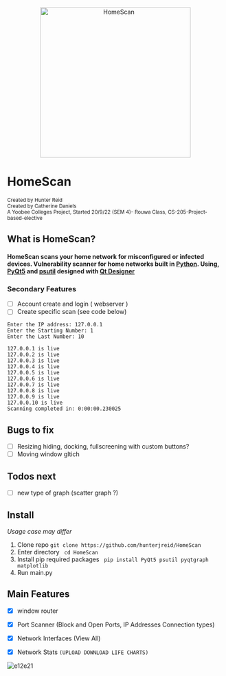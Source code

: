   
     
<p align="center"><br>
  <img width="350px" src="https://user-images.githubusercontent.com/62681404/191140983-4e4e9a96-bd8a-4ee9-a5ba-532f5b73a4c2.png" alt="HomeScan"/>
</p>



# HomeScan
<sub>Created by Hunter Reid</sub>  
<sub>Created by Catherine Daniels</sub>  
<sub>A Yoobee Colleges Project, Started 20/9/22 (SEM 4)- Rouwa Class, CS-205-Project-based-elective</sub>  

## What is HomeScan?
#### HomeScan scans your home network for misconfigured or infected devices. Vulnerability scanner for home networks built in [Python](https://www.python.org/). Using, [PyQt5](https://doc.qt.io/qtforpython/) and [psutil](https://psutil.readthedocs.io/en/latest/) designed with [Qt Designer](https://build-system.fman.io/qt-designer-download) 

### Secondary Features

- [ ] Account create and login ( webserver )
- [ ] Create specific scan (see code below)
```
Enter the IP address: 127.0.0.1
Enter the Starting Number: 1
Enter the Last Number: 10

127.0.0.1 is live
127.0.0.2 is live
127.0.0.3 is live
127.0.0.4 is live
127.0.0.5 is live
127.0.0.6 is live
127.0.0.7 is live
127.0.0.8 is live
127.0.0.9 is live
127.0.0.10 is live
Scanning completed in: 0:00:00.230025
```

## Bugs to fix
- [ ] Resizing hiding, docking, fullscreening with custom buttons?  
- [ ] Moving window gltich

## Todos next 
- [ ] new type of graph (scatter graph ?)

## Install
<i>Usage case may differ</i>
1. Clone repo ```git clone https://github.com/hunterjreid/HomeScan```
2. Enter directory ``` cd HomeScan```
3. Install pip required packages ``` pip install PyQt5 psutil pyqtgraph matplotlib```
4. Run main.py

## Main Features  
- [x] window router
- [x] Port Scanner (Block and Open Ports, IP Addresses Connection types)
- [x] Network Interfaces (View All)
- [x] Network Stats `(UPLOAD DOWNLOAD LIFE CHARTS)`


![e12e21](https://user-images.githubusercontent.com/62681404/198426104-c007fa2e-f2ad-4fc0-ba7c-7bb13846dd61.png)





